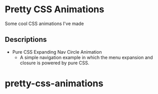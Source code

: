 # Pretty CSS Animations

Some cool CSS animations I've made


## Descriptions

* Pure CSS Expanding Nav Circle Animation
  - A simple navigation example in which the menu expansion and closure is powered by pure CSS. 
# pretty-css-animations
